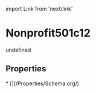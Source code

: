 import Link from 'next/link'
# Nonprofit501c12

undefined

## Properties

<Grid>
* [](/Properties/Schema.org/)

</Grid>


